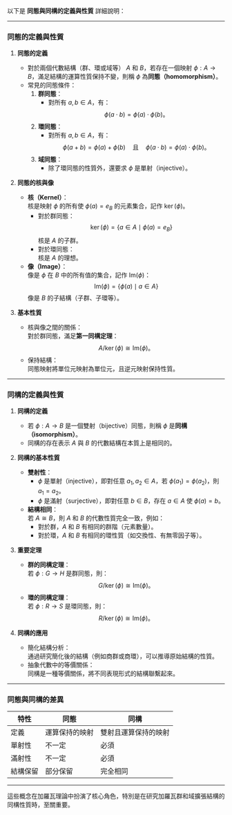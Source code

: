 以下是 **同態與同構的定義與性質** 詳細說明：  

---

### **同態的定義與性質**

1. **同態的定義**  
   - 對於兩個代數結構（群、環或域等） $A$ 和 $B$，若存在一個映射 $\phi: A \to B$，滿足結構的運算性質保持不變，則稱 $\phi$ 為**同態（homomorphism）**。
   - 常見的同態條件：
     1. **群同態**：  
        - 對所有 $a, b \in A$，有：  
          $$\phi(a \cdot b) = \phi(a) \cdot \phi(b)。$$
     2. **環同態**：  
        - 對所有 $a, b \in A$，有：  
          $$\phi(a + b) = \phi(a) + \phi(b) \quad \text{且} \quad \phi(a \cdot b) = \phi(a) \cdot \phi(b)。$$
     3. **域同態**：  
        - 除了環同態的性質外，還要求 $\phi$ 是單射（injective）。

2. **同態的核與像**  
   - **核（Kernel）**：  
     核是映射 $\phi$ 的所有使 $\phi(a) = e_B$ 的元素集合，記作 $\ker(\phi)$。  
     - 對於群同態：  
       $$\ker(\phi) = \{a \in A \mid \phi(a) = e_B\}$$
       核是 $A$ 的子群。
     - 對於環同態：  
       核是 $A$ 的理想。
   - **像（Image）**：  
     像是 $\phi$ 在 $B$ 中的所有值的集合，記作 $\text{Im}(\phi)$：  
       $$\text{Im}(\phi) = \{\phi(a) \mid a \in A\}$$
       像是 $B$ 的子結構（子群、子環等）。

3. **基本性質**  
   - 核與像之間的關係：  
     對於群同態，滿足**第一同構定理**：  
     $$A / \ker(\phi) \cong \text{Im}(\phi)。$$
   - 保持結構：  
     同態映射將單位元映射為單位元，且逆元映射保持性質。

---

### **同構的定義與性質**

1. **同構的定義**  
   - 若 $\phi: A \to B$ 是一個雙射（bijective）同態，則稱 $\phi$ 是**同構（isomorphism）**。  
   - 同構的存在表示 $A$ 與 $B$ 的代數結構在本質上是相同的。

2. **同構的基本性質**  
   - **雙射性**：  
     - $\phi$ 是單射（injective），即對任意 $a_1, a_2 \in A$，若 $\phi(a_1) = \phi(a_2)$，則 $a_1 = a_2$。  
     - $\phi$ 是滿射（surjective），即對任意 $b \in B$，存在 $a \in A$ 使 $\phi(a) = b$。
   - **結構相同**：  
     若 $A \cong B$，則 $A$ 和 $B$ 的代數性質完全一致，例如：
     - 對於群，$A$ 和 $B$ 有相同的群階（元素數量）。
     - 對於環，$A$ 和 $B$ 有相同的環性質（如交換性、有無零因子等）。

3. **重要定理**  
   - **群的同構定理**：  
     若 $\phi: G \to H$ 是群同態，則：
     $$G / \ker(\phi) \cong \text{Im}(\phi)。$$
   - **環的同構定理**：  
     若 $\phi: R \to S$ 是環同態，則：
     $$R / \ker(\phi) \cong \text{Im}(\phi)。$$

4. **同構的應用**  
   - 簡化結構分析：  
     通過研究簡化後的結構（例如商群或商環），可以推導原始結構的性質。
   - 抽象代數中的等價關係：  
     同構是一種等價關係，將不同表現形式的結構聯繫起來。

---

### **同態與同構的差異**
| 特性        | 同態                          | 同構                          |
|-------------|-------------------------------|-------------------------------|
| 定義        | 運算保持的映射                | 雙射且運算保持的映射          |
| 單射性      | 不一定                       | 必須                          |
| 滿射性      | 不一定                       | 必須                          |
| 結構保留    | 部分保留                     | 完全相同                      |

---

這些概念在加羅瓦理論中扮演了核心角色，特別是在研究加羅瓦群和域擴張結構的同構性質時，至關重要。
